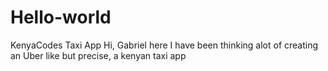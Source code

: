 # Hello-world
KenyaCodes Taxi App
Hi, Gabriel here
I have been thinking alot of creating an Uber like but precise, a kenyan taxi app
